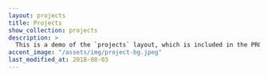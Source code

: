 ```yaml
---
layout: projects
title: Projects
show_collection: projects
description: >
  This is a demo of the `projects` layout, which is included in the PRO version of Hydejack.
accent_image: "/assets/img/project-bg.jpeg"
last_modified_at: 2018-08-03
---
```

